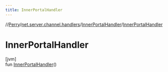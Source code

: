 ```yaml
---
title: InnerPortalHandler
---
```

//[Perry](../../../index.html)/[net.server.channel.handlers](../index.html)/[InnerPortalHandler](index.html)/[InnerPortalHandler](-inner-portal-handler.html)



# InnerPortalHandler



[jvm]\
fun [InnerPortalHandler](-inner-portal-handler.html)()





